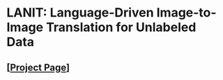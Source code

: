 # LANIT: Language-Driven Image-to-Image Translation for Unlabeled Data
## [<a href="https://lanit.github.io/" target="_blank">Project Page</a>]
